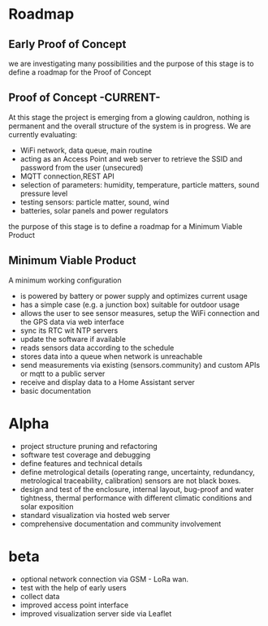 # Roadmap

## Early Proof of Concept

we are investigating many possibilities and the purpose of this stage is to define a roadmap for the Proof of Concept

## Proof of Concept -CURRENT-

At this stage the project is emerging from a glowing cauldron, nothing is permanent and the overall structure of the system is in progress.
We are currently evaluating:

- WiFi network, data queue, main routine
- acting as an Access Point and web server to retrieve the SSID and password from the user (unsecured)
- MQTT connection,REST API
- selection of parameters: humidity, temperature, particle matters, sound pressure level
- testing sensors: particle matter, sound, wind
- batteries, solar panels and power regulators

the purpose of this stage is to define a roadmap for a Minimum Viable Product

## Minimum Viable Product

A minimum working configuration 

- is powered by battery or power supply and optimizes current usage
- has a simple case (e.g. a junction box) suitable for outdoor usage
- allows the user to see sensor measures, setup the WiFi connection and the GPS data via web interface
- sync its RTC wit NTP servers
- update the software if available
- reads sensors data according to the schedule
- stores data into a queue when network is unreachable 
- send measurements via existing (sensors.community) and custom APIs or mqtt to a public server
- receive and display data to a Home Assistant server
- basic documentation

# Alpha

- project structure pruning and refactoring
- software test coverage and debugging
- define features and technical details
- define metrological details (operating range, uncertainty, redundancy, metrological traceability, calibration) sensors are not black boxes.
- design and test of the enclosure, internal layout, bug-proof and water tightness, thermal performance with different climatic conditions and solar exposition
- standard visualization via hosted web server
- comprehensive documentation and community involvement 
 
# beta
- optional network connection via GSM - LoRa wan.
- test with the help of early users
- collect data
- improved access point interface
- improved visualization server side via Leaflet

